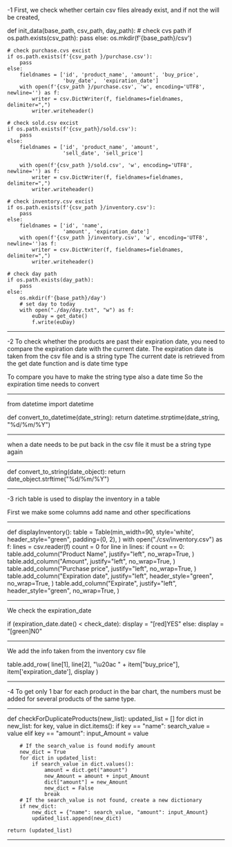 -1 First, we check whether certain csv files already exist, and if not the will be created,

def init_data(base_path, csv_path, day_path): # check cvs path
if os.path.exists(csv_path):
pass
else:
os.mkdir(f'{base_path}/csv')

    # check purchase.cvs excist
    if os.path.exists(f'{csv_path }/purchase.csv'):
        pass
    else:
        fieldnames = ['id', 'product_name', 'amount', 'buy_price',
                      'buy_date',  'expiration_date']
        with open(f'{csv_path }/purchase.csv', 'w', encoding='UTF8', newline='') as f:
            writer = csv.DictWriter(f, fieldnames=fieldnames, delimiter=",")
            writer.writeheader()

    # check sold.csv excist
    if os.path.exists(f'{csv_path}/sold.csv'):
        pass
    else:
        fieldnames = ['id', 'product_name', 'amount',
                      'sell_date', 'sell_price']

        with open(f'{csv_path }/sold.csv', 'w', encoding='UTF8', newline='') as f:
            writer = csv.DictWriter(f, fieldnames=fieldnames, delimiter=",")
            writer.writeheader()

    # check inventory.csv excist
    if os.path.exists(f'{csv_path }/inventory.csv'):
        pass
    else:
        fieldnames = ['id', 'name',
                      'amount', 'expiration_date']
        with open(f'{csv_path }/inventory.csv', 'w', encoding='UTF8', newline='')as f:
            writer = csv.DictWriter(f, fieldnames=fieldnames, delimiter=",")
            writer.writeheader()

    # check day path
    if os.path.exists(day_path):
        pass
    else:
        os.mkdir(f'{base_path}/day')
        # set day to today
        with open("./day/day.txt", "w") as f:
            euDay = get_date()
            f.write(euDay)

---

-2 To check whether the products are past their expiration date, you need to compare the expiration date with the current date.
The expiration date is taken from the csv file and is a string type
The current date is retrieved from the get date function and is date time type

To compare you have to make the string type also a date time
So the expiration time needs to convert

---

from datetime import datetime


def convert_to_datetime(date_string):
    return datetime.strptime(date_string, "%d/%m/%Y")

---

when a date needs to be put back in the csv file it must be a string type again

---

def convert_to_string(date_object):
    return date_object.strftime("%d/%m/%Y")

---

-3 rich table is used to display the inventory in a table

First we make some columns add name and other specifications

---

def displayInventory():
    table = Table(min_width=90, style='white',
                  header_style="green",
                  padding=(0, 2),
                  )
    with open("./csv/inventory.csv") as f:
        lines = csv.reader(f)
        count = 0
        for line in lines:
            if count == 0:
                table.add_column("Product Name",
                                 justify="left",
                                 no_wrap=True,
                                 )
                table.add_column("Amount",
                                 justify="left",
                                 no_wrap=True,
                                 )
                table.add_column("Purchase price",
                                 justify="left",
                                 no_wrap=True,
                                 )
                table.add_column("Expiration date",
                                 justify="left",
                                 header_style="green",
                                 no_wrap=True,
                                 )
                table.add_column("Expirate",
                                 justify="left",
                                 header_style="green",
                                 no_wrap=True,
                                 )

---

We check the expiration_date

if (expiration_date.date() < check_date):
display = "[red]YES"
else:
display = "[green]N0"

---

We add the info taken from the inventory csv file

table.add_row(
line[1],
line[2],
"\u20ac " + item["buy_price"],
item['expiration_date'],
display
)

---

-4 To get only 1 bar for each product in the bar chart, the numbers must be added for several products of the same type.

---

def checkForDuplicateProducts(new_list):
updated_list = []
for dict in new_list:
for key, value in dict.items():
if key == "name":
search_value = value
elif key == "amount":
input_Amount = value

        # If the search_value is found modify amount
        new_dict = True
        for dict in updated_list:
            if search_value in dict.values():
                amount = dict.get("amount")
                new_Amount = amount + input_Amount
                dict["amount"] = new_Amount
                new_dict = False
                break
        # If the search_value is not found, create a new dictionary
        if new_dict:
            new_dict = {"name": search_value, "amount": input_Amount}
            updated_list.append(new_dict)

    return (updated_list)

---
